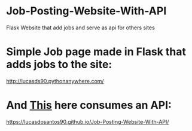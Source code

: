 # Job-Posting-Website-With-API
Flask Website that add jobs and serve as api for others sites

# Simple Job page made in Flask that adds jobs to the site:

http://lucasds90.pythonanywhere.com/

# And [This](https://lucasdosantos90.github.io/Job-Posting-Website-With-API/) here consumes an API:

https://lucasdosantos90.github.io/Job-Posting-Website-With-API/
